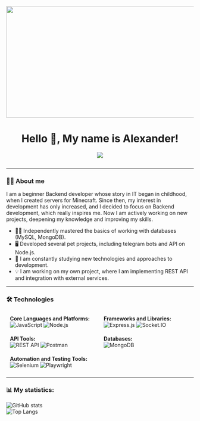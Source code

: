 <div align="center">
  <img src="https://i.pinimg.com/originals/2c/5d/76/2c5d7674063b252e116d1b51a423a5aa.gif" width="600" height="300"/>
</div>

<h1 align="center">Hello 👋, My name is Alexander!</h1>
<p align="center">
  <a href="https://t.me/lzt_cardinal">
    <img src="https://img.shields.io/badge/Telegram-2CA5E0?style=for-the-badge&logo=telegram&logoColor=white" />
  </a>
</p>

<div align="center" dir="auto">
  <img src="https://komarev.com/ghpvc/?username=Card1nal-lzt&style=flat-square&color=blue" alt=""/>
</div>



---

### 🧑‍💻 About me
I am a beginner Backend developer whose story in IT began in childhood, when I created servers for Minecraft. Since then, my interest in development has only increased, and I decided to focus on Backend development, which really inspires me. Now I am actively working on new projects, deepening my knowledge and improving my skills. 

- 👨‍🎓 Independently mastered the basics of working with databases (MySQL, MongoDB).
- 🖥️ Developed several pet projects, including telegram bots and API on Node.js.
- 🌱 I am constantly studying new technologies and approaches to development.
- 💡 I am working on my own project, where I am implementing REST API and integration with external services.

---

### 🛠 Technologies

<div style="display: flex; flex-wrap: wrap;">
  <div style="flex: 1; padding: 10px;">
    <strong>Core Languages and Platforms:</strong><br>
    <img src="https://img.shields.io/badge/JavaScript-323330?style=for-the-badge&logo=javascript&logoColor=F7DF1E" alt="JavaScript">  
    <img src="https://img.shields.io/badge/Node.js-339933?style=for-the-badge&logo=node.js&logoColor=white" alt="Node.js">  
  </div>
  <div style="flex: 1; padding: 10px;">
    <strong>Frameworks and Libraries:</strong><br>
    <img src="https://img.shields.io/badge/Express.js-404D59?style=for-the-badge&logo=express&logoColor=white" alt="Express.js">  
    <img src="https://img.shields.io/badge/Socket.IO-010101?style=for-the-badge&logo=socket.io&logoColor=white" alt="Socket.IO">  
  </div>
</div>

<div style="display: flex; flex-wrap: wrap;">
  <div style="flex: 1; padding: 10px;">
    <strong>API Tools:</strong><br>
    <img src="https://img.shields.io/badge/REST-005571?style=for-the-badge&logo=rest-api&logoColor=white" alt="REST API">  
    <img src="https://img.shields.io/badge/Postman-FF6C37?style=for-the-badge&logo=postman&logoColor=white" alt="Postman">  
  </div>
  <div style="flex: 1; padding: 10px;">
    <strong>Databases:</strong><br>
    <img src="https://img.shields.io/badge/MongoDB-4EA94B?style=for-the-badge&logo=mongodb&logoColor=white" alt="MongoDB">  
  </div>
</div>

<div style="display: flex; flex-wrap: wrap;">
  <div style="flex: 1; padding: 10px;">
    <strong>Automation and Testing Tools:</strong><br>
    <img src="https://img.shields.io/badge/Selenium-43B02A?style=for-the-badge&logo=selenium&logoColor=white" alt="Selenium">  
    <img src="https://img.shields.io/badge/Playwright-2EAD33?style=for-the-badge&logo=playwright&logoColor=white" alt="Playwright">
  </div>
</div>


---

### 📊 My statistics:
![GitHub stats](https://github-readme-stats.vercel.app/api?username=Card1nal-lzt&show_icons=true&theme=dark)
<br>
![Top Langs](https://github-readme-stats.vercel.app/api/top-langs/?username=Card1nal-lzt&layout=compact&theme=dark)

